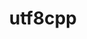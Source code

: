 ---
title: "utf8cpp"
layout: cache
categories: [package, develop]
meta: {"versions": ["4.0.6"], "compilers": ["gcc@=11.1.0", "gcc@=11.4.0", "msvc@=19.39.33523"], "oss": ["ubuntu20.04", "ubuntu22.04", "windows10.0.20348"], "platforms": ["linux", "windows"], "targets": ["x86_64", "x86_64_v3"], "stacks": ["data-vis-sdk", "e4s", "root", "windows-vis"], "num_specs": 10, "num_specs_by_stack": {"root": 10, "data-vis-sdk": 6, "e4s": 3, "windows-vis": 1}}
spec_details: [{"hash": "bpguz4gnlmcrvy5w7ybptcsypm7ziyat", "compiler": "gcc@=11.1.0", "versions": ["4.0.6"], "os": "ubuntu20.04", "platform": "linux", "target": "x86_64_v3", "variants": ["build_system=cmake", "build_type=Release", "generator=make", "~ipo"], "stacks": ["root", "data-vis-sdk"], "size": "-", "tarball": "https://binaries.spack.io/develop/build_cache/linux-ubuntu20.04-x86_64_v3/gcc-11.1.0/utf8cpp-4.0.6/linux-ubuntu20.04-x86_64_v3-gcc-11.1.0-utf8cpp-4.0.6-bpguz4gnlmcrvy5w7ybptcsypm7ziyat.spack"}, {"hash": "bu3yxtydmf4s7t7izsnilmzpi3heac7s", "compiler": "gcc@=11.1.0", "versions": ["4.0.6"], "os": "ubuntu20.04", "platform": "linux", "target": "x86_64_v3", "variants": ["build_system=cmake", "build_type=Release", "generator=make", "~ipo"], "stacks": ["root", "data-vis-sdk"], "size": "-", "tarball": "https://binaries.spack.io/develop/build_cache/linux-ubuntu20.04-x86_64_v3/gcc-11.1.0/utf8cpp-4.0.6/linux-ubuntu20.04-x86_64_v3-gcc-11.1.0-utf8cpp-4.0.6-bu3yxtydmf4s7t7izsnilmzpi3heac7s.spack"}, {"hash": "mbtvgdpghvpyr6hnnjjnfhtv3qsjvaph", "compiler": "gcc@=11.1.0", "versions": ["4.0.6"], "os": "ubuntu20.04", "platform": "linux", "target": "x86_64_v3", "variants": ["build_system=cmake", "build_type=Release", "generator=make", "~ipo"], "stacks": ["root", "data-vis-sdk"], "size": "-", "tarball": "https://binaries.spack.io/develop/build_cache/linux-ubuntu20.04-x86_64_v3/gcc-11.1.0/utf8cpp-4.0.6/linux-ubuntu20.04-x86_64_v3-gcc-11.1.0-utf8cpp-4.0.6-mbtvgdpghvpyr6hnnjjnfhtv3qsjvaph.spack"}, {"hash": "cyhvtcdwpxey2lelvh2daftbmxm327oj", "compiler": "gcc@=11.1.0", "versions": ["4.0.6"], "os": "ubuntu20.04", "platform": "linux", "target": "x86_64_v3", "variants": ["build_system=cmake", "build_type=Release", "generator=make", "~ipo"], "stacks": ["root", "data-vis-sdk"], "size": "-", "tarball": "https://binaries.spack.io/develop/build_cache/linux-ubuntu20.04-x86_64_v3/gcc-11.1.0/utf8cpp-4.0.6/linux-ubuntu20.04-x86_64_v3-gcc-11.1.0-utf8cpp-4.0.6-cyhvtcdwpxey2lelvh2daftbmxm327oj.spack"}, {"hash": "vh2pg3twucmgmp43yjwponz57e2sksso", "compiler": "gcc@=11.1.0", "versions": ["4.0.6"], "os": "ubuntu20.04", "platform": "linux", "target": "x86_64_v3", "variants": ["build_system=cmake", "build_type=Release", "generator=make", "~ipo"], "stacks": ["root", "data-vis-sdk"], "size": "-", "tarball": "https://binaries.spack.io/develop/build_cache/linux-ubuntu20.04-x86_64_v3/gcc-11.1.0/utf8cpp-4.0.6/linux-ubuntu20.04-x86_64_v3-gcc-11.1.0-utf8cpp-4.0.6-vh2pg3twucmgmp43yjwponz57e2sksso.spack"}, {"hash": "kek4jhrrwugd7hwb7kjdou5twq2jnhuu", "compiler": "gcc@=11.1.0", "versions": ["4.0.6"], "os": "ubuntu20.04", "platform": "linux", "target": "x86_64_v3", "variants": ["build_system=cmake", "build_type=Release", "generator=make", "~ipo"], "stacks": ["root", "data-vis-sdk"], "size": "-", "tarball": "https://binaries.spack.io/develop/build_cache/linux-ubuntu20.04-x86_64_v3/gcc-11.1.0/utf8cpp-4.0.6/linux-ubuntu20.04-x86_64_v3-gcc-11.1.0-utf8cpp-4.0.6-kek4jhrrwugd7hwb7kjdou5twq2jnhuu.spack"}, {"hash": "j3mvqmumffiv5suswkyy3kxbc2tg5vbb", "compiler": "gcc@=11.4.0", "versions": ["4.0.6"], "os": "ubuntu22.04", "platform": "linux", "target": "x86_64_v3", "variants": ["build_system=cmake", "build_type=Release", "generator=make", "~ipo"], "stacks": ["root", "e4s"], "size": "-", "tarball": "https://binaries.spack.io/develop/build_cache/linux-ubuntu22.04-x86_64_v3/gcc-11.4.0/utf8cpp-4.0.6/linux-ubuntu22.04-x86_64_v3-gcc-11.4.0-utf8cpp-4.0.6-j3mvqmumffiv5suswkyy3kxbc2tg5vbb.spack"}, {"hash": "w6mho6x6dh6ucpseh5hcxw64lqs3rsne", "compiler": "gcc@=11.4.0", "versions": ["4.0.6"], "os": "ubuntu22.04", "platform": "linux", "target": "x86_64_v3", "variants": ["build_system=cmake", "build_type=Release", "generator=make", "~ipo"], "stacks": ["root", "e4s"], "size": "-", "tarball": "https://binaries.spack.io/develop/build_cache/linux-ubuntu22.04-x86_64_v3/gcc-11.4.0/utf8cpp-4.0.6/linux-ubuntu22.04-x86_64_v3-gcc-11.4.0-utf8cpp-4.0.6-w6mho6x6dh6ucpseh5hcxw64lqs3rsne.spack"}, {"hash": "rqoqovmj7xq2uhqzbwqlbm37xi7mndrv", "compiler": "gcc@=11.4.0", "versions": ["4.0.6"], "os": "ubuntu22.04", "platform": "linux", "target": "x86_64_v3", "variants": ["build_system=cmake", "build_type=Release", "generator=make", "~ipo"], "stacks": ["root", "e4s"], "size": "-", "tarball": "https://binaries.spack.io/develop/build_cache/linux-ubuntu22.04-x86_64_v3/gcc-11.4.0/utf8cpp-4.0.6/linux-ubuntu22.04-x86_64_v3-gcc-11.4.0-utf8cpp-4.0.6-rqoqovmj7xq2uhqzbwqlbm37xi7mndrv.spack"}, {"hash": "ydm5yfnuaucmgvsts6hipmx6jntgueqe", "compiler": "msvc@=19.39.33523", "versions": ["4.0.6"], "os": "windows10.0.20348", "platform": "windows", "target": "x86_64", "variants": ["build_system=cmake", "build_type=Release", "generator=ninja", "~ipo"], "stacks": ["root", "windows-vis"], "size": "-", "tarball": "https://binaries.spack.io/develop/build_cache/windows-windows10.0.20348-x86_64/msvc-19.39.33523/utf8cpp-4.0.6/windows-windows10.0.20348-x86_64-msvc-19.39.33523-utf8cpp-4.0.6-ydm5yfnuaucmgvsts6hipmx6jntgueqe.spack"}]
---